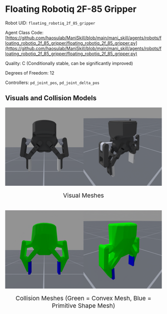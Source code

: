 <!-- THIS IS ALL GENERATED DOCUMENTATION via generate_robot_docs.py. DO NOT MODIFY THIS FILE DIRECTLY. -->

# Floating Robotiq 2F-85 Gripper

Robot UID: `floating_robotiq_2f_85_gripper`

Agent Class Code: [https://github.com/haosulab/ManiSkill/blob/main/mani_skill/agents/robots/floating_robotiq_2f_85_gripper/floating_robotiq_2f_85_gripper.py](https://github.com/haosulab/ManiSkill/blob/main/mani_skill/agents/robots/floating_robotiq_2f_85_gripper/floating_robotiq_2f_85_gripper.py)

Quality: C (Conditionally stable, can be significantly improved)

Degrees of Freedom: 12

Controllers: `pd_joint_pos`, `pd_joint_delta_pos`

## Visuals and Collision Models

<div>
    <div style="max-width: 100%; display: flex; justify-content: center;">
        <img src="../../_static/robot_images/floating_robotiq_2f_85_gripper/front_visual.png" style='min-width:min(50%, 100px);max-width:50%;height:auto' alt="floating_robotiq_2f_85_gripper">
        <img src="../../_static/robot_images/floating_robotiq_2f_85_gripper/side_visual.png" style='min-width:min(50%, 100px);max-width:50%;height:auto' alt="floating_robotiq_2f_85_gripper">
    </div>
    <p style="text-align: center; font-size: 1.2rem;">Visual Meshes</p>
    <br/>
    <div style="max-width: 100%; display: flex; justify-content: center;">
        <img src="../../_static/robot_images/floating_robotiq_2f_85_gripper/front_collision.png" style='min-width:min(50%, 100px);max-width:50%;height:auto' alt="floating_robotiq_2f_85_gripper">
        <img src="../../_static/robot_images/floating_robotiq_2f_85_gripper/side_collision.png" style='min-width:min(50%, 100px);max-width:50%;height:auto' alt="floating_robotiq_2f_85_gripper">
    </div>
    <p style="text-align: center; font-size: 1.2rem;">Collision Meshes (Green = Convex Mesh, Blue = Primitive Shape Mesh)</p>
</div>
